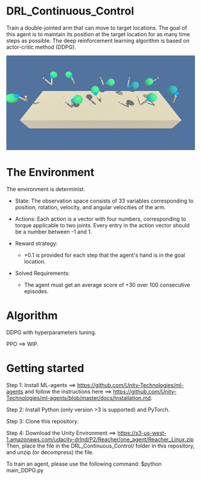 # DRL_Continuous_Control
Train a double-jointed arm that can move to target locations. The goal of this agent is to maintain its position at the target location for as many time steps as possible.
The deep reinforcement learning algorithm is based on actor-critic method (DDPG).

![alt text](https://github.com/Adrelf/DRL_Continuous_Control/blob/master/images/reacher.gif)
        
      
# The Environment 
The environment is determinist.
 + State: 
 The observation space consists of 33 variables corresponding to position, rotation, velocity, and angular velocities of the arm.

 + Actions:
 Each action is a vector with four numbers, corresponding to torque applicable to two joints. Every entry in the action vector should be a number between -1 and 1.

 + Reward strategy:
    - +0.1 is provided for each step that the agent's hand is in the goal location.

 + Solved Requirements:
    - The agent must get an average score of +30 over 100 consecutive episodes.

# Algorithm
DDPG with hyperparameters tuning.

PPO ==> WIP.
 
# Getting started
Step 1: Install ML-agents ==> https://github.com/Unity-Technologies/ml-agents and follow the instructions here ==> https://github.com/Unity-Technologies/ml-agents/blob/master/docs/Installation.md.

Step 2: Install Python (only version >3 is supported) and PyTorch.

Step 3: Clone this repository.

Step 4: Download the Unity Environment ==> https://s3-us-west-1.amazonaws.com/udacity-drlnd/P2/Reacher/one_agent/Reacher_Linux.zip
Then, place the file in the DRL_Continuous_Control/ folder in this repository, and unzip (or decompress) the file.

To train an agent, please use the following command:
$python main_DDPG.py
